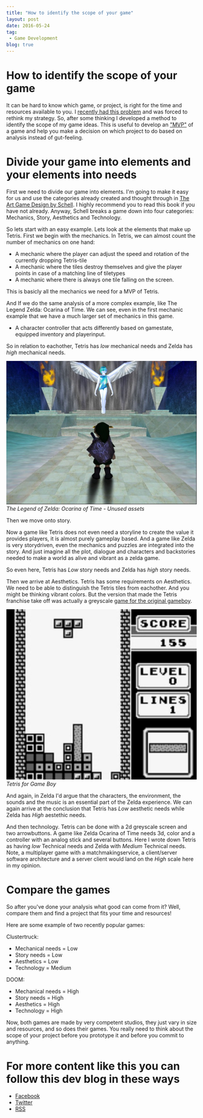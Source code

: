 ```yaml
---
title: "How to identify the scope of your game"
layout: post
date: 2016-05-24
tag:
 - Game Development
blog: true
---
```

# How to identify the scope of your game
It can be hard to know which game, or project, is right for the time and resources available to you. I [recently had this problem](/bamsing-day-12/) and was forced to rethink my strategy. So, after some thinking I developed a method to identify the scope of my game ideas. This is useful to develop an ["MVP"](https://en.wikipedia.org/wiki/Minimum_viable_product) of a game and help you make a decision on which project to do based on analysis instead of gut-feeling.

# Divide your game into elements and your elements into needs

First we need to divide our game into elements. I'm going to make it easy for us and use the categories already created and thought through in [The Art Game Design by Schell](http://www.amazon.com/Art-Game-Design-book-lenses/dp/0123694965). I highly recommend you to read this book if you have not already. Anyway, Schell breaks a game down into four categories:
Mechanics, Story, Aesthetics and Technology.

So lets start with an easy example. Lets look at the elements that make up Tetris.
First we begin with the mechanics.
In Tetris, we can almost count the number of mechanics on one hand:

 * A mechanic where the player can adjust the speed and rotation of the currently dropping Tetris-tile
 * A mechanic where the tiles destroy themselves and give the player points in case of a matching line of tiletypes
 * A mechanic where there is always one tile falling on the screen.

This is basicly all the mechanics we need for a MVP of Tetris.

And If we do the same analysis of a more complex example, like The Legend Zelda: Ocarina of Time. We can see, even in the first mechanic example that we have a much larger set of mechanics in this game.

 * A character controller that acts differently based on gamestate, equipped inventory and playerinput.

So in relation to eachother, Tetris has _low_ mechanical needs and Zelda has _high_ mechanical needs.

![The Legend of Zelda: Ocarina of Time - Unused assets](/assets/images/Unused_Great_Fairy.jpg "The Legend of Zelda: Ocarina of Time - Unused assets")
_The Legend of Zelda: Ocarina of Time - Unused assets_


Then we move onto story.

Now a game like Tetris does not even need a storyline to create the value it provides players, it is almost purely gameplay based. And a game like Zelda is very storydriven, even the mechanics and puzzles are integrated into the story. And just imagine all the plot, dialogue and characters and backstories needed to make a world as alive and vibrant as a zelda game.

So even here, Tetris has _Low_ story needs and Zelda has _high_ story needs.

Then we arrive at Aesthetics. Tetris has some requirements on Aesthetics. We need to be able to distinguish the Tetris tiles from eachother. And you might be thinking vibrant colors. But the version that made the Tetris franchise take off was actually a greyscale [game for the original gameboy](https://en.wikipedia.org/wiki/Tetris_(Game_Boy)).

![Tetris for Game Boy](/assets/images/Tetris-Gameboy-7.jpg "Tetris for Game Boy")
_Tetris for Game Boy_

And again, in Zelda I'd argue that the characters, the environment, the sounds and the music is an essential part of the Zelda experience. We can again arrive at the conclusion that Tetris has _Low_ aesthetic needs while Zelda has _High_ aestethic needs.

And then technology. Tetris can be done with a 2d greyscale screen and two arrowbuttons. A game like Zelda Ocarina of Time needs 3d, color and a controller with an analog stick and several buttons.
Here I wrote down Tetris as having _low_ Technical needs and Zelda with _Medium_ Technical needs. Note, a multiplayer game with a matchmakingservice, a client/server software architecture and a server client would land on the _High_ scale here in my opinion.

# Compare the games
So after you've done your analysis what good can come from it? Well, compare them and find a project that fits your time and resources!

Here are some example of two recently popular games:

Clustertruck:

 * Mechanical needs = Low
 * Story needs = Low
 * Aesthetics = Low
 * Technology = Medium

DOOM:

 * Mechanical needs = High
 * Story needs = High
 * Aesthetics = High
 * Technology = High

Now, both games are made by very competent studios, they just vary in size and resources, and so does their games. You really need to think about the scope of your project before you prototype it and before you commit to anything.

# For more content like this you can follow this dev blog in these ways

 - [Facebook](http://Facebook.com/kirikorostudios)
 - [Twitter](http://twitter.com/happypwn)
 - [RSS](http://kirikoro.com/feed.xml)
